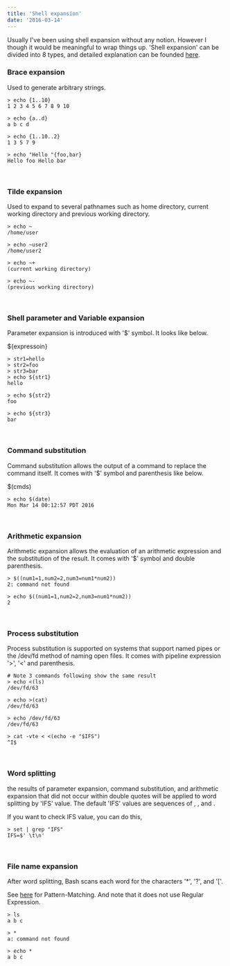 ```yaml
---
title: 'Shell expansion'
date: '2016-03-14'
---
```


Usually I've been using shell expansion without any notion. However I though it would be meaningful to wrap things up. 'Shell expansion' can be divided into 8 types, and detailed explanation can be founded [here](http://tldp.org/LDP/Bash-Beginners-Guide/html/sect_03_04.html).
<br />

### Brace expansion

Used to generate arbitrary strings.

```shell
> echo {1..10}
1 2 3 4 5 6 7 8 9 10

> echo {a..d}
a b c d

> echo {1..10..2}
1 3 5 7 9

> echo "Hello "{foo,bar}
Hello foo Hello bar
```

<br />

### Tilde expansion

Used to expand to several pathnames such as home directory, current working directory and previous working directory.

```shell
> echo ~
/home/user

> echo ~user2
/home/user2

> echo ~+
(current working directory)

> echo ~-
(previous working directory)
```

<br />

### Shell parameter and Variable expansion

Parameter expansion is introduced with '\$' symbol. It looks like below.

\${expressoin}

```shell
> str1=hello
> str2=foo
> str3=bar
> echo ${str1}
hello

> echo ${str2}
foo

> echo ${str3}
bar
```

<br />

### Command substitution

Command substitution allows the output of a command to replace the command itself. It comes with '\$' symbol and parenthesis like below.

\$(cmds)

```shell
> echo $(date)
Mon Mar 14 00:12:57 PDT 2016
```

<br />

### Arithmetic expansion

Arithmetic expansion allows the evaluation of an arithmetic expression and the substitution of the result. It comes with '\$' symbol and double parenthesis.

```shell
> $((num1=1,num2=2,num3=num1*num2))
2: command not found

> echo $((num1=1,num2=2,num3=num1*num2))
2
```

<br />

### Process substitution

Process substitution is supported on systems that support named pipes or the /dev/fd method of naming open files. It comes with pipeline expression '>', '<' and parenthesis.

```shell
# Note 3 commands following show the same result
> echo <(ls)
/dev/fd/63

> echo >(cat)
/dev/fd/63

> echo /dev/fd/63
/dev/fd/63

> cat -vte < <(echo -e "$IFS")
^I$
```

<br />

### Word splitting

the results of parameter expansion, command substitution, and arithmetic expansion that did not occur within double quotes will be applied to word splitting by 'IFS' value. The default 'IFS' values are sequences of <space>, <tab>, and <newline>.

If you want to check IFS value, you can do this,

```shell
> set | grep "IFS"
IFS=$' \t\n'
```

<br />

### File name expansion

After word splitting, Bash scans each word for the characters '\*', '?', and '['.

See [here](https://www.gnu.org/software/bash/manual/html_node/Pattern-Matching.html#Pattern-Matching) for Pattern-Matching. And note that it does not use Regular Expression.

```shell
> ls
a b c

> *
a: command not found

> echo *
a b c
```
